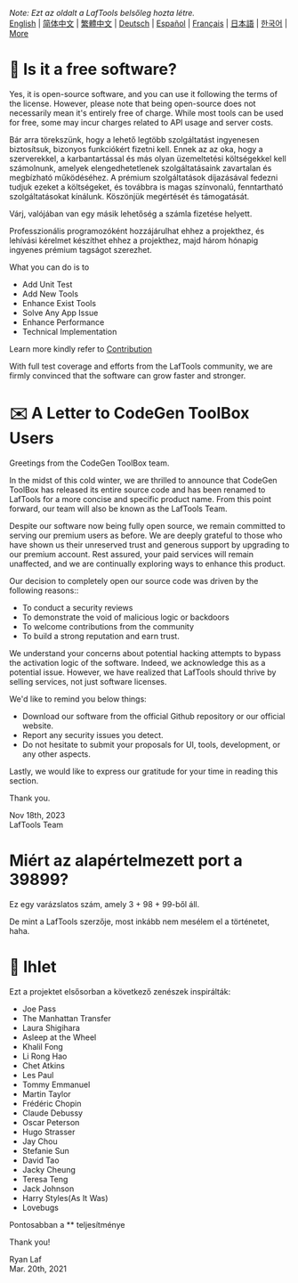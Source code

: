<i>Note: Ezt az oldalt a LafTools belsőleg hozta létre.</i> <br/> [English](/docs/en_US)  |  [简体中文](/docs/zh_CN)  |  [繁體中文](/docs/zh_HK)  |  [Deutsch](/docs/de)  |  [Español](/docs/es)  |  [Français](/docs/fr)  |  [日本語](/docs/ja)  |  [한국어](/docs/ko) | [More](/docs/) <br/>

# 🙋 Is it a free software?

Yes, it is open-source software, and you can use it following the terms of the license. However, please note that being open-source does not necessarily mean it's entirely free of charge. While most tools can be used for free, some may incur charges related to API usage and server costs.

Bár arra törekszünk, hogy a lehető legtöbb szolgáltatást ingyenesen biztosítsuk, bizonyos funkciókért fizetni kell. Ennek az az oka, hogy a szerverekkel, a karbantartással és más olyan üzemeltetési költségekkel kell számolnunk, amelyek elengedhetetlenek szolgáltatásaink zavartalan és megbízható működéséhez. A prémium szolgáltatások díjazásával fedezni tudjuk ezeket a költségeket, és továbbra is magas színvonalú, fenntartható szolgáltatásokat kínálunk. Köszönjük megértését és támogatását.

Várj, valójában van egy másik lehetőség a számla fizetése helyett.

Professzionális programozóként hozzájárulhat ehhez a projekthez, és lehívási kérelmet készíthet ehhez a projekthez, majd három hónapig ingyenes prémium tagságot szerezhet.

What you can do is to

- Add Unit Test
- Add New Tools
- Enhance Exist Tools
- Solve Any App Issue
- Enhance Performance
- Technical Implementation

Learn more kindly refer to [Contribution](CONTRIBUTION.md)

With full test coverage and efforts from the LafTools community, we are firmly convinced that the software can grow faster and stronger.

# ✉️ A Letter to CodeGen ToolBox Users

Greetings from the CodeGen ToolBox team.

In the midst of this cold winter, we are thrilled to announce that CodeGen ToolBox has released its entire source code and has been renamed to LafTools for a more concise and specific product name. From this point forward, our team will also be known as the LafTools Team.

Despite our software now being fully open source, we remain committed to serving our premium users as before. We are deeply grateful to those who have shown us their unreserved trust and generous support by upgrading to our premium account. Rest assured, your paid services will remain unaffected, and we are continually exploring ways to enhance this product.

Our decision to completely open our source code was driven by the following reasons::

- To conduct a security reviews
- To demonstrate the void of malicious logic or backdoors
- To welcome contributions from the community
- To build a strong reputation and earn trust.

We understand your concerns about potential hacking attempts to bypass the activation logic of the software. Indeed, we acknowledge this as a potential issue. However, we have realized that LafTools should thrive by selling services, not just software licenses.

We'd like to remind you below things:

- Download our software from the official Github repository or our official website.
- Report any security issues you detect.
- Do not hesitate to submit your proposals for UI, tools, development, or any other aspects.

Lastly, we would like to express our gratitude for your time in reading this section.

Thank you.

Nov 18th, 2023  
LafTools Team

# Miért az alapértelmezett port a 39899?

Ez egy varázslatos szám, amely 3 + 98 + 99-ből áll.

De mint a LafTools szerzője, most inkább nem mesélem el a történetet, haha.

# 🎷 Ihlet

Ezt a projektet elsősorban a következő zenészek inspirálták:

- Joe Pass
- The Manhattan Transfer
- Laura Shigihara
- Asleep at the Wheel
- Khalil Fong
- Li Rong Hao
- Chet Atkins
- Les Paul
- Tommy Emmanuel
- Martin Taylor
- Frédéric Chopin
- Claude Debussy
- Oscar Peterson
- Hugo Strasser
- Jay Chou
- Stefanie Sun
- David Tao
- Jacky Cheung
- Teresa Teng
- Jack Johnson
- Harry Styles(As It Was)
- Lovebugs

Pontosabban a ** teljesítménye

Thank you!

Ryan Laf  
Mar. 20th, 2021
